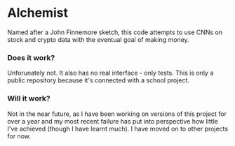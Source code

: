 # Alchemist
Named after a John Finnemore sketch, this code attempts to use CNNs on stock and crypto data with the eventual goal of making money.

### Does it work?
Unforunately not. It also has no real interface - only tests. This is only a public repository because it's connected with a school project.

### Will it work?
Not in the near future, as I have been working on versions of this project for over a year and my most recent failure has put into perspective how little I've achieved (though I have learnt much). I have moved on to other projects for now.
